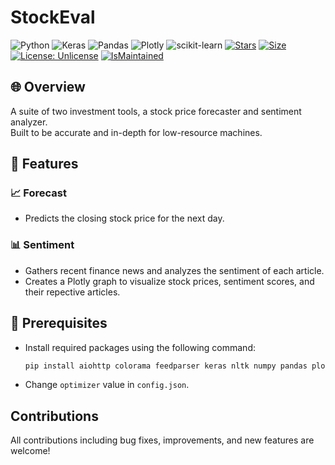 # StockEval

![Python](https://img.shields.io/badge/Python-3776AB?style=flat&logo=python&logoColor=white) ![Keras](https://img.shields.io/badge/Keras-%23D00000.svg?style=flat&logo=Keras&logoColor=white) ![Pandas](https://img.shields.io/badge/pandas-%23150458.svg?style=flat&logo=pandas&logoColor=white) ![Plotly](https://img.shields.io/badge/Plotly-%233F4F75.svg?style=flat&logo=plotly&logoColor=white)  ![scikit-learn](https://img.shields.io/badge/scikit--learn-%23F7931E.svg?style=flat&logo=scikit-learn&logoColor=white) [![Stars](https://img.shields.io/github/stars/ajwdd/StockEval.svg?style=flat)](https://github.com/ajwdd/StockEval/stargazers) [![Size](https://img.shields.io/github/repo-size/ajwdd/StockEval)](https://github.com/ajwdd/StockEval) [![License: Unlicense](https://img.shields.io/badge/license-Unlicense-blue.svg)](https://unlicense.org) [![IsMaintained](https://img.shields.io/badge/Maintained%3F-yes-blue.svg)](https://github.com/ajwdd/StockEval/activity)

## 🌐 Overview

A suite of two investment tools, a stock price forecaster and sentiment analyzer.<br/>
Built to be accurate and in-depth for low-resource machines.
## 🚀 Features

### 📈 Forecast

- Predicts the closing stock price for the next day.

### 📊 Sentiment

- Gathers recent finance news and analyzes the sentiment of each article.
- Creates a Plotly graph to visualize stock prices, sentiment scores, and their repective articles.

## 🔧 Prerequisites

- Install required packages using the following command:

  ```bash
  pip install aiohttp colorama feedparser keras nltk numpy pandas plotly scikit-learn scikit-learn tensorflow yfinance
  ```
- Change `optimizer` value in `config.json`.

## Contributions
All contributions including bug fixes, improvements, and new features are welcome!
